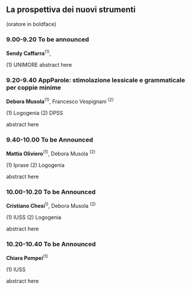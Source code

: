 ##   La prospettiva dei nuovi strumenti
(oratore in boldface)

### 9.00-9.20 To be announced
**Sendy Caffarra**<sup>(1)</sup>,  

(1) UNIMORE
abstract here 


### 9.20-9.40 AppParole: stimolazione lessicale e grammaticale per coppie minime 
**Debora Musola**<sup>(1)</sup>, Francesco Vespignani <sup>(2)</sup>

(1) Logogenia
(2) DPSS

abstract here

### 9.40-10.00 To be Announced 
**Mattia Oliviero**<sup>(1)</sup>, Debora Musola <sup>(2)</sup>

(1) Iprase
(2) Logogenia

abstract here

### 10.00-10.20 To be Announced 
**Cristiano Chesi**<sup>1)</sup>, Debora Musola <sup>(2)</sup>

(1) IUSS
(2) Logogenia

abstract here

### 10.20-10.40 To be Announced 
**Chiara Pompei**<sup>(1)</sup>

(1) IUSS

abstract here


